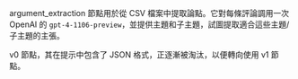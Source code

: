 argument_extraction 節點用於從 CSV 檔案中提取論點。它對每條評論調用一次 OpenAI 的 `gpt-4-1106-preview`，並提供主題和子主題，試圖提取適合這些主題/子主題的主張。

v0 節點，其在提示中包含了 JSON 格式，正逐漸被淘汰，以便轉向使用 v1 節點。

